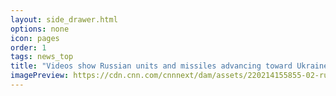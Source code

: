 ```yaml
---
layout: side_drawer.html
options: none
icon: pages
order: 1
tags: news_top
title: "Videos show Russian units and missiles advancing toward Ukraine border"
imagePreview: https://cdn.cnn.com/cnnnext/dam/assets/220214155855-02-russia-military-buildup-tanks-social-media-mclean-0213-video-synd-2.jpg
---
```

